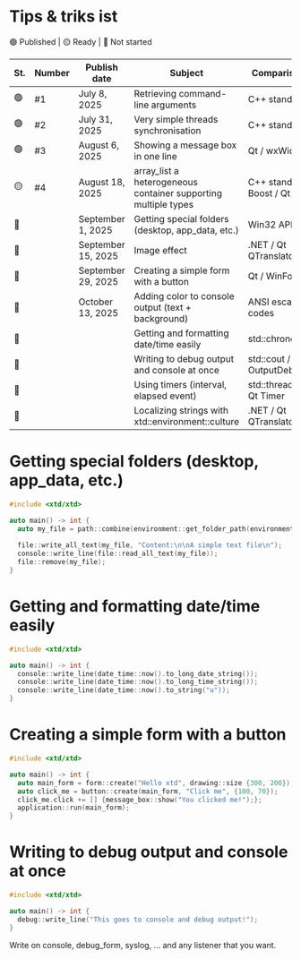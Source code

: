 # Tips & triks ist

🟢 Published | 🟡 Ready | 🔴 Not started

| St. | Number | Publish date       | Subject                                                        | Comparison with               |
| --- | ------ | ------------------ |--------------------------------------------------------------- | ----------------------------- |
| 🟢  | #1     | July 8, 2025       | Retrieving command-line arguments                              | C++ standard                  |
| 🟢  | #2     | July 31, 2025      | Very simple threads synchronisation                            | C++ standard                  |
| 🟢  | #3     | August 6, 2025     | Showing a message box in one line                              | Qt / wxWidgets                |
| 🟡  | #4     | August 18, 2025    | array_list a heterogeneous container supporting multiple types | C++ standard / Boost / Qt     |
| 🔴  |        | September 1, 2025  | Getting special folders (desktop, app_data, etc.)              | Win32 API / Qt                |
| 🔴  |        | September 15, 2025 | Image effect                                                   | .NET / Qt QTranslator         |
| 🔴  |        | September 29, 2025 | Creating a simple form with a button                           | Qt / WinForms                 |
| 🔴  |        | October 13, 2025   | Adding color to console output (text + background)             | ANSI escape codes             |
| 🔴  |        |                    | Getting and formatting date/time easily                        | std::chrono, Qt               |
| 🔴  |        |                    | Writing to debug output and console at once                    | std::cout / OutputDebugString |
| 🔴  |        |                    | Using timers (interval, elapsed event)                         | std::thread + sleep, Qt Timer |
| 🔴  |        |                    | Localizing strings with xtd::environment::culture              | .NET / Qt QTranslator         |

# Getting special folders (desktop, app_data, etc.)

```cpp
#include <xtd/xtd>

auto main() -> int {
  auto my_file = path::combine(environment::get_folder_path(environment::special_folder::desktop), "my_file.txt");
  
  file::write_all_text(my_file, "Content:\n\nA simple text file\n");
  console::write_line(file::read_all_text(my_file));
  file::remove(my_file);
}
```

# Getting and formatting date/time easily

```cpp
#include <xtd/xtd>

auto main() -> int {
  console::write_line(date_time::now().to_long_date_string());
  console::write_line(date_time::now().to_long_time_string());
  console::write_line(date_time::now().to_string("u"));
}
```

# Creating a simple form with a button

```cpp
#include <xtd/xtd>

auto main() -> int {
  auto main_form = form::create("Hello xtd", drawing::size {300, 200});
  auto click_me = button::create(main_form, "Click me", {100, 70});
  click_me.click += [] {message_box::show("You clicked me!");};
  application::run(main_form);
}
```

# Writing to debug output and console at once

```cpp
#include <xtd/xtd>

auto main() -> int {
  debug::write_line("This goes to console and debug output!");
}
```

Write on console, debug_form, syslog, ... and any listener that you want.
